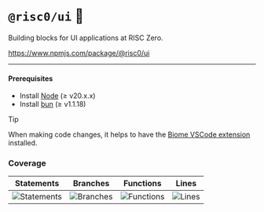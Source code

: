 # `@risc0/ui` 🎨

Building blocks for UI applications at RISC Zero.

https://www.npmjs.com/package/@risc0/ui

---

#### Prerequisites

- Install [Node](https://nodejs.org/en) (≥ v20.x.x)
- Install [bun](https://bun.sh/) (≥ v1.1.18)

> [!TIP]  
> When making code changes, it helps to have the [Biome VSCode extension](https://marketplace.visualstudio.com/items?itemName=biomejs.biome) installed.

### Coverage 

| Statements                  | Branches                | Functions                 | Lines             |
| --------------------------- | ----------------------- | ------------------------- | ----------------- |
| ![Statements](https://img.shields.io/badge/statements-37.25%25-red.svg?style=flat) | ![Branches](https://img.shields.io/badge/branches-73.75%25-red.svg?style=flat) | ![Functions](https://img.shields.io/badge/functions-60.46%25-red.svg?style=flat) | ![Lines](https://img.shields.io/badge/lines-37.25%25-red.svg?style=flat) |
